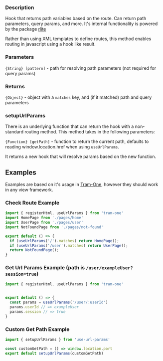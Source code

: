 ### Description
Hook that returns path variables based on the route.
Can return path parameters, query params, and more.
It's internal functionality is powered by the package
[rlite](https://www.npmjs.com/package/rlite-router)

Rather than using XML templates to define routes, this method enables
routing in javascript using a hook like result.

### Parameters
`{String} [pattern]` - path for resolving path parameters (not required for query params)

### Returns
`{Object}` - object with a `matches` key, and (if it matched) path and query parameters

### setupUrlParams
There is an underlying function that can return the hook with a non-standard routing method. This method takes in the following parameters:

`{Function} [getPath]` - function to return the current path, defaults to reading window.location.href when using `useUrlParams`.

It returns a new hook that will resolve params based on the new function.

## Examples
Examples are based on it's usage in [Tram-One](https://tram-one.io/#use-url-params), however they should work in any view framework.


### Check Route Example
```javascript
import { registerHtml, useUrlParams } from 'tram-one'
import HomePage from './pages/home'
import UserPage from './pages/user'
import NotFoundPage from './pages/not-found'

export default () => {
  if (useUrlParams('/').matches) return HomePage();
  if (useUrlParams('/user').matches) return UserPage();
  return NotFoundPage();
}
```

### Get Url Params Example (path is `/user/exampleUser?session=true`)
```javascript
import { registerHtml, useUrlParams } from 'tram-one'


export default () => {
  const params = useUrlParams('/user/:userId')
  params.userId // => exampleUser
  params.session // => true
}
```

### Custom Get Path Example
```javascript
import { setupUrlParams } from 'use-url-params'

const customGetPath = () => window.location.port
export default setupUrlParams(customGetPath)
```
